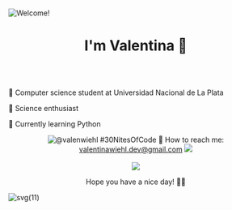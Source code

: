 ### 

![Welcome!](https://github.com/user-attachments/assets/6d03b147-4641-4f4e-920f-b3bd3c22ba89)


<h1 align="center"> I'm Valentina 💜</h1> <br/><br/>
<p>🍄 Computer science student at Universidad Nacional de La Plata</p>
<p>🔬 Science enthusiast</p>
<p>🌱 Currently learning Python</p>

<div align="center">
  
  ![@valenwiehl #30NitesOfCode](https://www.codedex.io/api/petStatus?user=valenwiehl)
  📩 How to reach me: valentinawiehl.dev@gmail.com
  ![](https://github-readme-stats.vercel.app/api/top-langs/?username=wiehl-valentina&theme=nightowl&hide_border=false&include_all_commits=false&count_private=false&layout=compact)<br/><br/>
  ![](https://github-readme-streak-stats.herokuapp.com/?user=wiehl-valentina&theme=nightowl&hide_border=false)
  
</div>
<p align="center"> Hope you have a nice day! 🧚‍♀️ </p>

![svg(11)](https://github.com/user-attachments/assets/c7b9ca89-426e-40c9-ae0d-210a4f3c1eaf)




